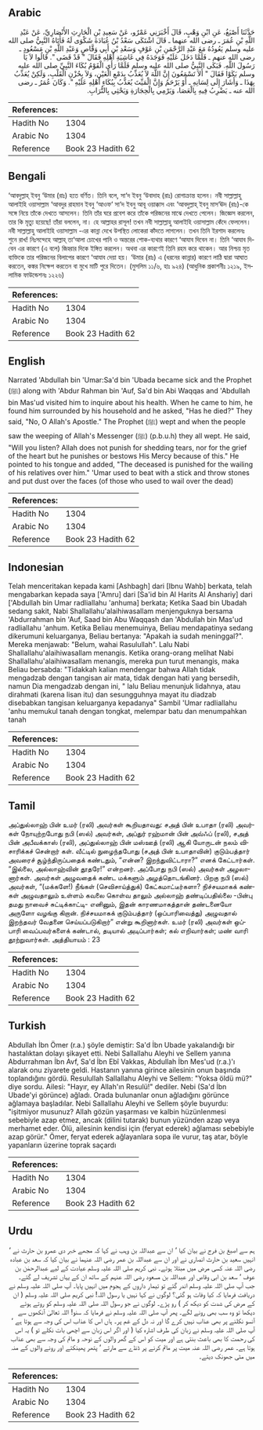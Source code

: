 ## Arabic


<div dir="rtl" lang="ar" style={{fontSize:'larger',backgroundColor:'#f8f9fa',padding:20}}>
حَدَّثَنَا أَصْبَغُ، عَنِ ابْنِ وَهْبٍ، قَالَ أَخْبَرَنِي عَمْرٌو، عَنْ سَعِيدِ بْنِ الْحَارِثِ الأَنْصَارِيِّ، عَنْ عَبْدِ اللَّهِ بْنِ عُمَرَ ـ رضى الله عنهما ـ قَالَ اشْتَكَى سَعْدُ بْنُ عُبَادَةَ شَكْوَى لَهُ فَأَتَاهُ النَّبِيُّ صلى الله عليه وسلم يَعُودُهُ مَعَ عَبْدِ الرَّحْمَنِ بْنِ عَوْفٍ وَسَعْدِ بْنِ أَبِي وَقَّاصٍ وَعَبْدِ اللَّهِ بْنِ مَسْعُودٍ ـ رضى الله عنهم ـ فَلَمَّا دَخَلَ عَلَيْهِ فَوَجَدَهُ فِي غَاشِيَةِ أَهْلِهِ فَقَالَ ‏"‏ قَدْ قَضَى ‏"‏‏.‏ قَالُوا لاَ يَا رَسُولَ اللَّهِ‏.‏ فَبَكَى النَّبِيُّ صلى الله عليه وسلم فَلَمَّا رَأَى الْقَوْمُ بُكَاءَ النَّبِيِّ صلى الله عليه وسلم بَكَوْا فَقَالَ ‏"‏ أَلاَ تَسْمَعُونَ إِنَّ اللَّهَ لاَ يُعَذِّبُ بِدَمْعِ الْعَيْنِ، وَلاَ بِحُزْنِ الْقَلْبِ، وَلَكِنْ يُعَذِّبُ بِهَذَا ـ وَأَشَارَ إِلَى لِسَانِهِ ـ أَوْ يَرْحَمُ وَإِنَّ الْمَيِّتَ يُعَذَّبُ بِبُكَاءِ أَهْلِهِ عَلَيْهِ ‏"‏‏.‏ وَكَانَ عُمَرُ ـ رضى الله عنه ـ يَضْرِبُ فِيهِ بِالْعَصَا، وَيَرْمِي بِالْحِجَارَةِ وَيَحْثِي بِالتُّرَابِ‏.‏
</div>
<div style={{backgroundColor:'#f8f9fa',padding:20, marginBottom: 10}}><table> <thead> <tr> <th>References:</th> <th></th> </tr> </thead> <tbody><tr><td>Hadith No</td><td>1304</td></tr><tr><td>Arabic No</td><td>1304</td></tr><tr><td>Reference</td><td>Book 23 Hadith 62</td></tr></tbody></table></div>

## Bengali


<div dir="ltr" lang="bn" style={{fontSize:'larger',backgroundColor:'#f8f9fa',padding:20}}>
‘আবদুল্লাহ্ ইবনু ‘উমার (রাঃ) হতে বর্ণিত। তিনি বলে, সা‘দ ইবনু ‘উবাদাহ (রাঃ) রোগাক্রান্ত হলেন। নবী সাল্লাল্লাহু আলাইহি ওয়াসাল্লাম ‘আবদুর রাহমান ইবনু ‘আওফ‘ সা‘দ ইবনু আবূ ওয়াক্কাস এবং ‘আবদুল্লাহ্ ইবনু মাস‘ঊদ (রাঃ)-কে সঙ্গে নিয়ে তাঁকে দেখতে আসলেন। তিনি তাঁর ঘরে প্রবেশ করে তাঁকে পরিজনের মাঝে দেখতে পেলেন। জিজ্ঞেস করলেন, তার কি মৃত্যু হয়েছে! তাঁরা বললেন, না। হে আল্লাহর রাসূল! তখন নবী সাল্লাল্লাহু আলাইহি ওয়াসাল্লাম কেঁদে ফেললেন। নবী সাল্লাল্লাহু আলাইহি ওয়াসাল্লাম -এর কান্না দেখে উপস্থিত লোকেরা কাঁদতে লাগলেন। তখন তিনি ইরশাদ করলেনঃ শুনে রাখ! নিঃসন্দেহে আল্লাহ্ তা‘আলা চোখের পানি ও অন্তরের শোক-ব্যথার কারণে ‘আযাব দিবেন না। তিনি ‘আযাব দিবেন এর কারণে (এ বলে) জিহ্বার দিকে ইঙ্গিত করলেন। অথবা এর কারণেই তিনি রহম করে থাকেন। আর নিশ্চয় মৃত ব্যক্তিকে তার পরিজনের বিলাপের কারণে ‘আযাব দেয়া হয়। ‘উমার (রাঃ) এ (ধরনের কান্নার) কারণে লাঠি দ্বারা আঘাত করতেন, কঙ্কর নিক্ষেপ করতেন বা মুখে মাটি পুরে দিতেন। (মুসলিম ১১/৬, হাঃ ৯২৪) (আধুনিক প্রকাশনীঃ ১২১৯, ইসলামিক ফাউন্ডেশনঃ ১২২৬)
</div>
<div style={{backgroundColor:'#f8f9fa',padding:20, marginBottom: 10}}><table> <thead> <tr> <th>References:</th> <th></th> </tr> </thead> <tbody><tr><td>Hadith No</td><td>1304</td></tr><tr><td>Arabic No</td><td>1304</td></tr><tr><td>Reference</td><td>Book 23 Hadith 62</td></tr></tbody></table></div>

## English


<div dir="ltr" lang="en" style={{fontSize:'larger',backgroundColor:'#f8f9fa',padding:20}}>
Narrated 'Abdullah bin 'Umar:Sa'd bin 'Ubada became sick and the Prophet (ﷺ) along with 'Abdur Rahman bin 'Auf, Sa'd bin Abi Waqqas and 'Abdullah bin Mas'ud visited him to inquire about his health. When he came to him, he found him surrounded by his household and he asked, "Has he died?" They said, "No, O Allah's Apostle." The Prophet (ﷺ) wept and when the people saw the weeping of Allah's Messenger (ﷺ) (p.b.u.h) they all wept. He said, "Will you listen? Allah does not punish for shedding tears, nor for the grief of the heart but he punishes or bestows His Mercy because of this." He pointed to his tongue and added, "The deceased is punished for the wailing of his relatives over him." 'Umar used to beat with a stick and throw stones and put dust over the faces (of those who used to wail over the dead)
</div>
<div style={{backgroundColor:'#f8f9fa',padding:20, marginBottom: 10}}><table> <thead> <tr> <th>References:</th> <th></th> </tr> </thead> <tbody><tr><td>Hadith No</td><td>1304</td></tr><tr><td>Arabic No</td><td>1304</td></tr><tr><td>Reference</td><td>Book 23 Hadith 62</td></tr></tbody></table></div>

## Indonesian


<div dir="ltr" lang="id" style={{fontSize:'larger',backgroundColor:'#f8f9fa',padding:20}}>
Telah menceritakan kepada kami [Ashbagh] dari [Ibnu Wahb] berkata, telah mengabarkan kepada saya ['Amru] dari [Sa'id bin Al Harits Al Anshariy] dari ['Abdullah bin Umar radliallahu 'anhuma] berkata; Ketika Saad bin Ubadah sedang sakit, Nabi Shallallahu'alaihiwasallam menjenguknya bersama 'Abdurrahman bin 'Auf, Saad bin Abu Waqqash dan 'Abdullah bin Mas'ud radliallahu 'anhum. Ketika Beliau menemuinya, Beliau mendapatinya sedang dikerumuni keluarganya, Beliau bertanya: "Apakah ia sudah meninggal?". Mereka menjawab: "Belum, wahai Rasulullah". Lalu Nabi Shallallahu'alaihiwasallam menangis. Ketika orang-orang melihat Nabi Shallallahu'alaihiwasallam menangis, mereka pun turut menangis, maka Beliau bersabda: "Tidakkah kalian mendengar bahwa Allah tidak mengadzab dengan tangisan air mata, tidak dengan hati yang bersedih, namun Dia mengadzab dengan ini, " lalu Beliau menunjuk lidahnya, atau dirahmati (karena lisan itu) dan sesungguhnya mayat itu diadzab disebabkan tangisan keluarganya kepadanya" Sambil 'Umar radliallahu 'anhu memukul tanah dengan tongkat, melempar batu dan menumpahkan tanah
</div>
<div style={{backgroundColor:'#f8f9fa',padding:20, marginBottom: 10}}><table> <thead> <tr> <th>References:</th> <th></th> </tr> </thead> <tbody><tr><td>Hadith No</td><td>1304</td></tr><tr><td>Arabic No</td><td>1304</td></tr><tr><td>Reference</td><td>Book 23 Hadith 62</td></tr></tbody></table></div>

## Tamil


<div dir="ltr" lang="ta" style={{fontSize:'larger',backgroundColor:'#f8f9fa',padding:20}}>
அப்துல்லாஹ் பின் உமர் (ரலி) அவர்கள் கூறியதாவது: சஅத் பின் உபாதா (ரலி) அவர்கள் நோயுற்றபோது நபி (ஸல்) அவர்கள், அப்துர் ரஹ்மான் பின் அவ்ஃப் (ரலி), சஅத் பின் அபீவக்காஸ் (ரலி), அப்துல்லாஹ் பின் மஸ்ஊத் (ரலி) ஆகி யோருடன் நலம் விசாரிக்கச் சென்றார் கள். வீட்டில் நுழைந்தபோது (சஅத் பின் உபாதாவின்) குடும்பத்தார் அவரைச் சூழ்ந்திருப்பதைக் கண்டதும், “என்ன? இறந்துவிட்டாரா?” எனக் கேட்டார்கள். “இல்லை, அல்லாஹ்வின் தூதரே!” என்றனர். அப்போது நபி (ஸல்) அவர்கள் அழலானார்கள். அவர்கள் அழுவதைக் கண்ட மக்களும் அழத்தொடங்கினர். பிறகு நபி (ஸல்) அவர்கள், “(மக்களே!) நீங்கள் (செவிசாய்த்துக்) கேட்கமாட்டீர்களா? நிச்சயமாகக் கண்கள் அழுவதாலும் உள்ளம் கவலை கொள்வ தாலும் அல்லாஹ் தண்டிப்பதில்லை -பின்பு தமது நாவைச் சுட்டிக்காட்டி- எனினும், இதன் காரணமாகத்தான் தண்டனையோ அருளோ வழங்கு கிறான். நிச்சயமாகக் குடும்பத்தார் (ஒப்பாரிவைத்து) அழுவதால் இறந்தவர் வேதனை செய்யப்படுகிறார்” என்று கூறினார்கள். உமர் (ரலி) அவர்கள் ஒப்பாரி வைப்பவர்களைக் கண்டால், தடியால் அடிப்பார்கள்; கல் எறிவார்கள்; மண் வாரி தூற்றுவார்கள். அத்தியாயம் : 23
</div>
<div style={{backgroundColor:'#f8f9fa',padding:20, marginBottom: 10}}><table> <thead> <tr> <th>References:</th> <th></th> </tr> </thead> <tbody><tr><td>Hadith No</td><td>1304</td></tr><tr><td>Arabic No</td><td>1304</td></tr><tr><td>Reference</td><td>Book 23 Hadith 62</td></tr></tbody></table></div>

## Turkish


<div dir="ltr" lang="tr" style={{fontSize:'larger',backgroundColor:'#f8f9fa',padding:20}}>
Abdullah İbn Ömer (r.a.) şöyle demiştir: Sa'd İbn Ubade yakalandığı bir hastalıktan dolayı şikayet etti. Nebi Sallallahu Aleyhi ve Sellem yanına Abdurrahman İbn Avf, Sa'd İbn Ebî Vakkas, Abdullah İbn Mes'ud (r.a.)'ı alarak onu ziyarete geldi. Hastanın yanına girince ailesinin onun başında toplandığını gördü. Resulullah Sallallahu Aleyhi ve Sellem: "Yoksa öldü mü?" diye sordu. Ailesi: "Hayır, ey Allah'ın Resulü!" dediler. Nebi (Sa'd İbn Ubade'yi görünce) ağladı. Orada bulunanlar onun ağladığını görünce ağlamaya başladılar. Nebi Sallallahu Aleyhi ve Sellem şöyle buyurdu: "işitmiyor musunuz? Allah gözün yaşarması ve kalbin hüzünlenmesi sebebiyle azap etmez, ancak (dilini tutarak) bunun yüzünden azap veya merhamet eder. Ölü, ailesinin kendisi için (feryat ederek) ağlaması sebebiyle azap görür." Ömer, feryat ederek ağlayanlara sopa ile vurur, taş atar, böyle yapanların üzerine toprak saçardı
</div>
<div style={{backgroundColor:'#f8f9fa',padding:20, marginBottom: 10}}><table> <thead> <tr> <th>References:</th> <th></th> </tr> </thead> <tbody><tr><td>Hadith No</td><td>1304</td></tr><tr><td>Arabic No</td><td>1304</td></tr><tr><td>Reference</td><td>Book 23 Hadith 62</td></tr></tbody></table></div>

## Urdu


<div dir="rtl" lang="ur" style={{fontSize:'larger',backgroundColor:'#f8f9fa',padding:20}}>
ہم سے اصبغ بن فرج نے بیان کیا ‘ ان سے عبداللہ بن وہب نے کہا کہ مجھے خبر دی عمرو بن حارث نے ‘ انہیں سعید بن حارث انصاری نے اور ان سے عبداللہ بن عمر رضی اللہ عنہما نے بیان کیا کہ سعد بن عبادہ رضی اللہ عنہ کسی مرض میں مبتلا ہوئے۔ نبی کریم صلی اللہ علیہ وسلم عیادت کے لیے عبدالرحمٰن بن عوف ‘ سعد بن ابی وقاص اور عبداللہ بن مسعود رضی اللہ عنہم کے ساتھ ان کے یہاں تشریف لے گئے۔ جب آپ صلی اللہ علیہ وسلم اندر گئے تو تیمار داروں کے ہجوم میں انہیں پایا۔ آپ صلی اللہ علیہ وسلم نے دریافت فرمایا کہ کیا وفات ہو گئی؟ لوگوں نے کہا نہیں یا رسول اللہ! نبی کریم صلی اللہ علیہ وسلم ( ان کے مرض کی شدت کو دیکھ کر ) رو پڑے۔ لوگوں نے جو رسول اللہ صلی اللہ علیہ وسلم کو روتے ہوئے دیکھا تو وہ سب بھی رونے لگے۔ پھر آپ صلی اللہ علیہ وسلم نے فرمایا کہ سنو! اللہ تعالیٰ آنکھوں سے آنسو نکلنے پر بھی عذاب نہیں کرے گا اور نہ دل کے غم پر۔ ہاں اس کا عذاب اس کی وجہ سے ہوتا ہے ‘ آپ صلی اللہ علیہ وسلم نے زبان کی طرف اشارہ کیا ( اور اگر اس زبان سے اچھی بات نکلے تو ) یہ اس کی رحمت کا بھی باعث بنتی ہے اور میت کو اس کے گھر والوں کے نوحہ و ماتم کی وجہ سے بھی عذاب ہوتا ہے۔ عمر رضی اللہ عنہ میت پر ماتم کرنے پر ڈنڈے سے مارتے ‘ پتھر پھینکتے اور رونے والوں کے منہ میں مٹی جھونک دیتے۔
</div>
<div style={{backgroundColor:'#f8f9fa',padding:20, marginBottom: 10}}><table> <thead> <tr> <th>References:</th> <th></th> </tr> </thead> <tbody><tr><td>Hadith No</td><td>1304</td></tr><tr><td>Arabic No</td><td>1304</td></tr><tr><td>Reference</td><td>Book 23 Hadith 62</td></tr></tbody></table></div>